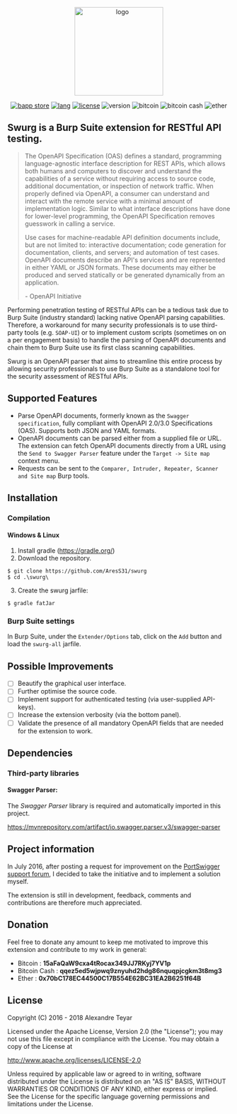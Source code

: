 <p align="center">
  <img alt="logo" src="https://raw.githubusercontent.com/AresS31/swurg/master/images/logo3.png" height="200">
  <p align="center">
      <a href="https://portswigger.net/bappstore/6bf7574b632847faaaa4eb5e42f1757c"><img alt="bapp store" src="https://img.shields.io/badge/BApp-Published-orange.svg"></a>
      <a href="https://www.java.com"><img alt="lang" src="https://img.shields.io/badge/Lang-Java-blue.svg"></a>
      <a href="https://opensource.org/licenses/Apache-2.0"><img alt="license" src="https://img.shields.io/badge/License-Apache%202.0-red.svg"></a>
      <img alt="version" src="https://img.shields.io/badge/Version-2.3-green.svg">
      <img alt="bitcoin" src="https://img.shields.io/badge/Bitcoin-15aFaQaW9cxa4tRocax349JJ7RKyj7YV1p-yellow.svg">
      <img alt="bitcoin cash" src="https://img.shields.io/badge/Bitcoin%20Cash-qqez5ed5wjpwq9znyuhd2hdg86nquqpjcgkm3t8mg3-yellow.svg">
      <img alt="ether" src="https://img.shields.io/badge/Ether-0x70bC178EC44500C17B554E62BC31EA2B6251f64B-yellow.svg">
  </p>
</p>

## Swurg is a Burp Suite extension for RESTful API testing.
> The OpenAPI Specification (OAS) defines a standard, programming language-agnostic interface description for REST APIs, which allows both humans and computers to discover and understand the capabilities of a service without requiring access to source code, additional documentation, or inspection of network traffic. When properly defined via OpenAPI, a consumer can understand and interact with the remote service with a minimal amount of implementation logic. Similar to what interface descriptions have done for lower-level programming, the OpenAPI Specification removes guesswork in calling a service. 
> 
> Use cases for machine-readable API definition documents include, but are not limited to: interactive documentation; code generation for documentation, clients, and servers; and automation of test cases. OpenAPI documents describe an API's services and are represented in either YAML or JSON formats. These documents may either be produced and served statically or be generated dynamically from an application.
> 
> \- OpenAPI Initiative

Performing penetration testing of RESTful APIs can be a tedious task due to Burp Suite (industry standard) lacking native OpenAPI parsing capabilities. Therefore, a workaround for many security professionals is to use third-party tools (e.g. `SOAP-UI`) or to implement custom scripts (sometimes on on a per engagement basis) to handle the parsing of OpenAPI documents and chain them to Burp Suite use its first class scanning capabilities.

Swurg is an OpenAPI parser that aims to streamline this entire process by allowing security professionals to use Burp Suite as a standalone tool for the security assessment of RESTful APIs.

## Supported Features
* Parse OpenAPI documents, formerly known as the `Swagger specification`, fully compliant with OpenAPI 2.0/3.0 Specifications (OAS). Supports both JSON and YAML formats.
* OpenAPI documents can be parsed either from a supplied file or URL. The extension can fetch OpenAPI documents directly from a URL using the `Send to Swagger Parser` feature under the `Target -> Site map` context menu.
* Requests can be sent to the `Comparer, Intruder, Repeater, Scanner and Site map` Burp tools.

## Installation
### Compilation 
#### Windows & Linux
1. Install gradle (<https://gradle.org/>)
2. Download the repository.
```console
$ git clone https://github.com/AresS31/swurg
$ cd .\swurg\
```
3. Create the swurg jarfile:
```console
$ gradle fatJar
```

### Burp Suite settings
In Burp Suite, under the `Extender/Options` tab, click on the `Add` button and load the `swurg-all` jarfile. 

## Possible Improvements
- [ ] Beautify the graphical user interface.
- [ ] Further optimise the source code.
- [ ] Implement support for authenticated testing (via user-supplied API-keys).
- [ ] Increase the extension verbosity (via the bottom panel).
- [ ] Validate the presence of all mandatory OpenAPI fields that are needed for the extension to work.

## Dependencies
### Third-party libraries
#### Swagger Parser:
The *Swagger Parser* library is required and automatically imported in this project.

<https://mvnrepository.com/artifact/io.swagger.parser.v3/swagger-parser>

## Project information
In July 2016, after posting a request for improvement on the [PortSwigger support forum](https://support.portswigger.net/customer/portal/questions/16358278-swagger-parser-and-wsdler-improvement), I decided to take the initiative and to implement a solution myself.

The extension is still in development, feedback, comments and contributions are therefore much appreciated.

## Donation
Feel free to donate any amount to keep me motivated to improve this extension and contribute to my work in general:
* Bitcoin       : **15aFaQaW9cxa4tRocax349JJ7RKyj7YV1p**
* Bitcoin Cash  : **qqez5ed5wjpwq9znyuhd2hdg86nquqpjcgkm3t8mg3**
* Ether         : **0x70bC178EC44500C17B554E62BC31EA2B6251f64B**

## License
Copyright (C) 2016 - 2018 Alexandre Teyar

Licensed under the Apache License, Version 2.0 (the "License");
you may not use this file except in compliance with the License.
You may obtain a copy of the License at

<http://www.apache.org/licenses/LICENSE-2.0>

Unless required by applicable law or agreed to in writing, software
distributed under the License is distributed on an "AS IS" BASIS,
WITHOUT WARRANTIES OR CONDITIONS OF ANY KIND, either express or implied.
See the License for the specific language governing permissions and
limitations under the License.
